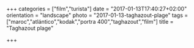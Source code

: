 +++
categories = ["film","turista"]
date = "2017-01-13T17:40:27+02:00"
orientation = "landscape"
photo = "2017-01-13-taghazout-plage"
tags = ["maroc","atlántico","kodak","portra 400","taghazout","film"]
title = "Taghazout plage"

+++
